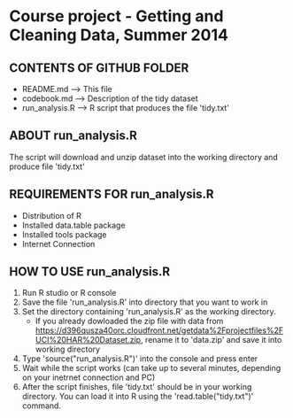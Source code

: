 Course project - Getting and Cleaning Data, Summer 2014
=======================================================

CONTENTS OF GITHUB FOLDER
--------------------------
  * README.md 	--> This file
  * codebook.md 	--> Description of the tidy dataset
  * run_analysis.R 	--> R script that produces the file 'tidy.txt'


ABOUT run_analysis.R
---------------------
 The script will download and unzip dataset into the working directory and produce file 'tidy.txt'


REQUIREMENTS FOR run_analysis.R
--------------------------------
 * Distribution of R
 * Installed data.table package
 * Installed tools package
 * Internet Connection	


HOW TO USE run_analysis.R
-------------------------------
 1. Run R studio or R console
 2. Save the file 'run_analysis.R' into directory that you want to work in
 3. Set the directory containing 'run_analysis.R' as the working directory.
    * If you already dowloaded the zip file with data from https://d396qusza40orc.cloudfront.net/getdata%2Fprojectfiles%2FUCI%20HAR%20Dataset.zip, rename it to 'data.zip' and save it into working directory
 4. Type 'source("run_analysis.R")' into the console and press enter
 5. Wait while the script works (can take up to several minutes, depending on your inetrnet connection and PC)
 5. After the script finishes, file 'tidy.txt' should be in your working directory. You can load it
    into R using the 'read.table("tidy.txt")' command.
